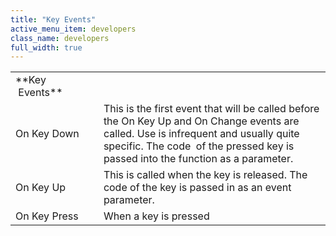 ```yaml
---
title: "Key Events"
active_menu_item: developers
class_name: developers
full_width: true
---
```



<table>
<tr>
<td width="148">
**Key  Events**

</td>
<td width="15">
</td>
<td width="779">
</td>
</tr>
<tr>
<td width="148">
On Key Down

</td>
<td width="15">
</td>
<td width="779">
This is the first event that will be called before the On Key Up and On Change events are called. Use is infrequent and usually quite specific. The code  of the pressed key is passed into the function as a parameter.

</td>
</tr>
<tr>
<td width="148">
On Key Up

</td>
<td width="15">
</td>
<td width="779">
This is called when the key is released. The code of the key is passed in as an event parameter.

</td>
</tr>
<tr>
<td width="148">
On Key Press

</td>
<td width="15">
</td>
<td width="779">
When a key is pressed

</td>
</tr>
</table>

